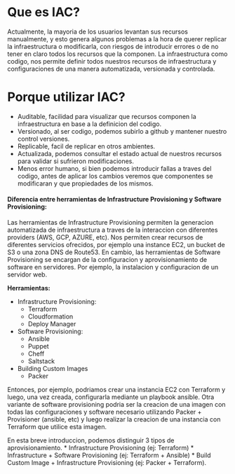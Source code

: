# Que es IAC?
Actualmente, la mayoria de los usuarios levantan sus recursos manualmente, y esto genera algunos problemas a la hora de querer replicar la infraestructura o modificarla, con riesgos de introducir errores o de no tener en claro todos los recursos que la componen.
La infraestructura como codigo, nos permite definir todos nuestros recursos de infraestructura y configuraciones de una manera automatizada, versionada y controlada.

# Porque utilizar IAC?
   * Auditable, facilidad para visualizar que recursos componen la infraestructura en base a la definicion del codigo.
   * Versionado, al ser codigo, podemos subirlo a github y mantener nuestro control versiones.
   * Replicable, facil de replicar en otros ambientes.
   * Actualizada, podemos consultar el estado actual de nuestros recursos para validar si sufrieron modificaciones.
   * Menos error humano, si bien podemos introducir fallas a traves del codigo, antes de aplicar los cambios veremos que componentes se modificaran y que propiedades de los mismos.


#### Diferencia entre herramientas de Infrastructure Provisioning y Software Provisioning:
Las herramientas de Infrastructure Provisioning permiten la generacion automatizada de infraestructura a traves de la interaccion con diferentes providers (AWS, GCP, AZURE, etc). Nos permiten crear recursos de diferentes servicios ofrecidos, por ejemplo una instance EC2, un bucket de S3 o una zona DNS de Route53.
En cambio, las herramientas de Software Provisioning se encargan de la configuracion y aprovisionamiento de software en servidores. Por ejemplo, la instalacion y configuracion de un servidor web.

**Herramientas:**
   * Infrastructure Provisioning:
        + Terraform
        + Cloudformation
        + Deploy Manager
   * Software Provisioning:
        + Ansible
        + Puppet
        + Cheff 
        + Saltstack
   * Building Custom Images
        + Packer

Entonces, por ejemplo, podriamos crear una instancia EC2 con Terraform y luego, una vez creada, configurarla mediante un playbook ansible.
Otra variante de software provisioning podria ser la creacion de una imagen con todas las configuraciones y software necesario utilizando Packer + Provisioner (ansible, etc) y luego realizar la creacion de una instancia con Terraform que utilice esta imagen.

En esta breve introduccion, podemos distinguir 3 tipos de aprovisionamiento.
    * Infrastructure Provisioning (ej: Terraform)
    * Infrastructure + Software Provisioning (ej: Terraform + Ansible)
    * Build Custom Image + Infrastructure Provisioning (ej: Packer + Terraform).
